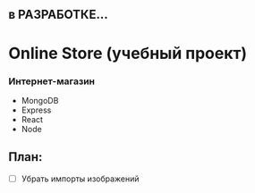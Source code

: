 ## в РАЗРАБОТКЕ...

# Online Store (учебный проект)

### Интернет-магазин

* MongoDB
* Express
* React
* Node

## План:

 - [ ] Убрать импорты изображений